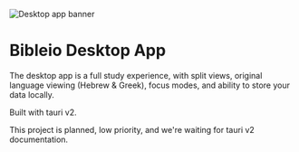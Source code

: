 ![Desktop app banner](https://i.imgur.com/Oh0VzGC.png)

# Bibleio Desktop App

The desktop app is a full study experience, with split views, original language viewing (Hebrew & Greek), focus modes, and ability to store your data locally.

Built with tauri v2.

This project is planned, low priority, and we're waiting for tauri v2 documentation.
